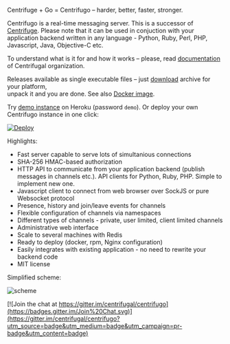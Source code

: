 Centrifuge + Go = Centrifugo – harder, better, faster, stronger.

Centrifugo is a real-time messaging server. This is a successor of 
[Centrifuge](https://github.com/shilkin/centrifuge). Please note that it can be used in conjuction with your application backend written in any language - Python, Ruby, Perl, PHP, Javascript, Java, Objective-C etc.

To understand what is it for and how it works – please, read 
[documentation](http://fzambia.gitbooks.io/centrifugal/content/) of 
Centrifugal organization.

Releases available as single executable files – just 
[download](https://github.com/shilkin/centrifugo/releases) archive for your platform,  
unpack it and you are done. See also [Docker image](https://registry.hub.docker.com/u/fzambia/centrifugo/).

Try [demo instance](https://centrifugo.herokuapp.com/) on Heroku (password `demo`). Or deploy your own Centrifugo instance in one click:

[![Deploy](https://www.herokucdn.com/deploy/button.png)](https://heroku.com/deploy?template=https://github.com/shilkin/centrifugo)

Highlights:
* Fast server capable to serve lots of simultanious connections
* SHA-256 HMAC-based authorization
* HTTP API to communicate from your application backend (publish messages in channels etc.). API clients for Python, Ruby, PHP. Simple to implement new one.
* Javascript client to connect from web browser over SockJS or pure Websocket protocol
* Presence, history and join/leave events for channels
* Flexible configuration of channels via namespaces
* Different types of channels - private, user limited, client limited channels
* Administrative web interface
* Scale to several machines with Redis
* Ready to deploy (docker, rpm, Nginx configuration)
* Easily integrates with existing application - no need to rewrite your backend code
* MIT license

Simplified scheme:

![scheme](https://raw.githubusercontent.com/centrifugal/documentation/master/assets/images/scheme.png)


[![Join the chat at https://gitter.im/centrifugal/centrifugo](https://badges.gitter.im/Join%20Chat.svg)](https://gitter.im/centrifugal/centrifugo?utm_source=badge&utm_medium=badge&utm_campaign=pr-badge&utm_content=badge)
